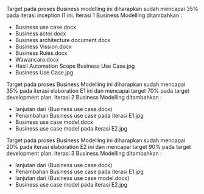 Target pada proses Business modelling ini diharapkan sudah mencapai 35% pada iterasi inception I1 ini. Iterasi 1 Business Modelling ditambahkan :
- Business use case.docx
- Business actor.docx
- Business architecture document.docx
- Business Vission.docx
- Business Rules.docx
- Wawancara.docx
- Hasil Automation Scope Business Use Case.jpg
- Business Use Case.jpg

Target pada proses Business Modelling ini diharapkan sudah mencapai 35% pada iterasi elaboration E1 ini dan mencapai target 70% pada target development plan.  Iterasi 2 Business Modelling ditambahkan :
- lanjutan dari (Business use case.docx)
- Penambahan Business use case pada iterasi E1.jpg
- Business use case model.docx
- Business use case model pada iterasi E2.jpg

Target pada proses Business Modelling ini diharapkan sudah mencapai 20% pada iterasi elaboration E2 ini dan mencapai target 90% pada target development plan.  Iterasi 3 Business Modelling ditambahkan :
- lanjutan dari (Business use case.docx)
- Penambahan Business use case pada iterasi E1.jpg
- lanjutan dari (Business use case model.docx)
- Business use case model pada iterasi E2.jpg